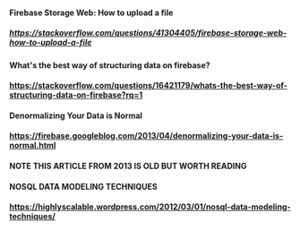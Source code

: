 #### Firebase Storage Web: How to upload a file
##### https://stackoverflow.com/questions/41304405/firebase-storage-web-how-to-upload-a-file

#### What's the best way of structuring data on firebase?
#### https://stackoverflow.com/questions/16421179/whats-the-best-way-of-structuring-data-on-firebase?rq=1

#### Denormalizing Your Data is Normal
#### https://firebase.googleblog.com/2013/04/denormalizing-your-data-is-normal.html
#### NOTE THIS ARTICLE FROM 2013 IS OLD BUT WORTH READING

#### NOSQL DATA MODELING TECHNIQUES
#### https://highlyscalable.wordpress.com/2012/03/01/nosql-data-modeling-techniques/
